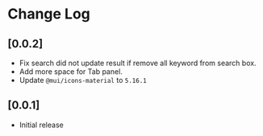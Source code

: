 # Change Log

## [0.0.2]

- Fix search did not update result if remove all keyword from search box.
- Add more space for Tab panel.
- Update `@mui/icons-material` to `5.16.1`

## [0.0.1]

- Initial release
